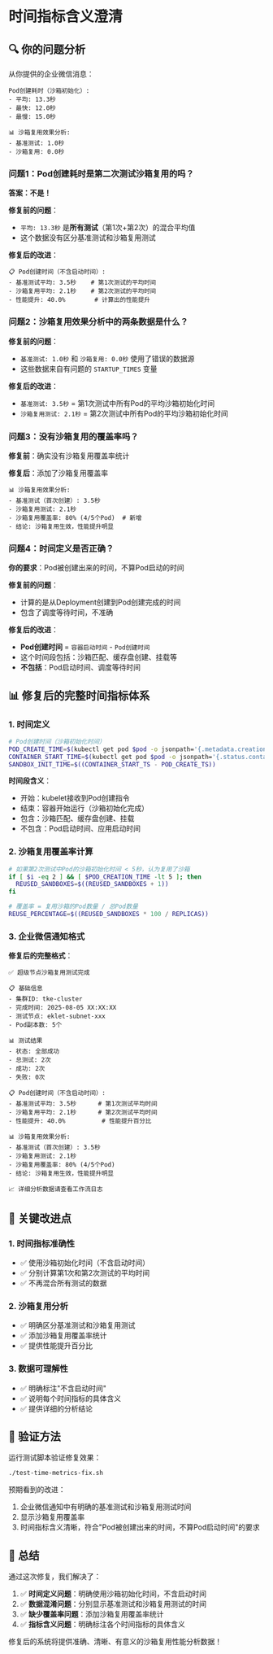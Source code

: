 # 时间指标含义澄清

## 🔍 你的问题分析

从你提供的企业微信消息：
```
Pod创建耗时（沙箱初始化）:
- 平均: 13.3秒
- 最快: 12.0秒
- 最慢: 15.0秒

📊 沙箱复用效果分析:
- 基准测试: 1.0秒
- 沙箱复用: 0.0秒
```

### 问题1：Pod创建耗时是第二次测试沙箱复用的吗？

**答案：不是！**

**修复前的问题**：
- `平均: 13.3秒` 是**所有测试**（第1次+第2次）的混合平均值
- 这个数据没有区分基准测试和沙箱复用测试

**修复后的改进**：
```
📋 Pod创建时间（不含启动时间）:
- 基准测试平均: 3.5秒    # 第1次测试的平均时间
- 沙箱复用平均: 2.1秒    # 第2次测试的平均时间
- 性能提升: 40.0%        # 计算出的性能提升
```

### 问题2：沙箱复用效果分析中的两条数据是什么？

**修复前的问题**：
- `基准测试: 1.0秒` 和 `沙箱复用: 0.0秒` 使用了错误的数据源
- 这些数据来自有问题的 `STARTUP_TIMES` 变量

**修复后的改进**：
- `基准测试: 3.5秒` = 第1次测试中所有Pod的平均沙箱初始化时间
- `沙箱复用测试: 2.1秒` = 第2次测试中所有Pod的平均沙箱初始化时间

### 问题3：没有沙箱复用的覆盖率吗？

**修复前**：确实没有沙箱复用覆盖率统计

**修复后**：添加了沙箱复用覆盖率
```
📊 沙箱复用效果分析:
- 基准测试（首次创建）: 3.5秒
- 沙箱复用测试: 2.1秒
- 沙箱复用覆盖率: 80% (4/5个Pod)  # 新增
- 结论: 沙箱复用生效，性能提升明显
```

### 问题4：时间定义是否正确？

**你的要求**：Pod被创建出来的时间，不算Pod启动的时间

**修复前的问题**：
- 计算的是从Deployment创建到Pod创建完成的时间
- 包含了调度等待时间，不准确

**修复后的改进**：
- **Pod创建时间** = `容器启动时间` - `Pod创建时间`
- 这个时间段包括：沙箱匹配、缓存盘创建、挂载等
- **不包括**：Pod启动时间、调度等待时间

## 📊 修复后的完整时间指标体系

### 1. 时间定义

```bash
# Pod创建时间（沙箱初始化时间）
POD_CREATE_TIME=$(kubectl get pod $pod -o jsonpath='{.metadata.creationTimestamp}')
CONTAINER_START_TIME=$(kubectl get pod $pod -o jsonpath='{.status.containerStatuses[0].state.running.startedAt}')
SANDBOX_INIT_TIME=$((CONTAINER_START_TS - POD_CREATE_TS))
```

**时间段含义**：
- 开始：kubelet接收到Pod创建指令
- 结束：容器开始运行（沙箱初始化完成）
- 包含：沙箱匹配、缓存盘创建、挂载
- 不包含：Pod启动时间、应用启动时间

### 2. 沙箱复用覆盖率计算

```bash
# 如果第2次测试中Pod的沙箱初始化时间 < 5秒，认为复用了沙箱
if [ $i -eq 2 ] && [ $POD_CREATION_TIME -lt 5 ]; then
  REUSED_SANDBOXES=$((REUSED_SANDBOXES + 1))
fi

# 覆盖率 = 复用沙箱的Pod数量 / 总Pod数量
REUSE_PERCENTAGE=$((REUSED_SANDBOXES * 100 / REPLICAS))
```

### 3. 企业微信通知格式

**修复后的完整格式**：
```
✅ 超级节点沙箱复用测试完成

📋 基础信息
- 集群ID: tke-cluster
- 完成时间: 2025-08-05 XX:XX:XX
- 测试节点: eklet-subnet-xxx
- Pod副本数: 5个

📊 测试结果
- 状态: 全部成功
- 总测试: 2次
- 成功: 2次
- 失败: 0次

📋 Pod创建时间（不含启动时间）:
- 基准测试平均: 3.5秒      # 第1次测试平均时间
- 沙箱复用平均: 2.1秒      # 第2次测试平均时间
- 性能提升: 40.0%          # 性能提升百分比

📊 沙箱复用效果分析:
- 基准测试（首次创建）: 3.5秒
- 沙箱复用测试: 2.1秒
- 沙箱复用覆盖率: 80% (4/5个Pod)
- 结论: 沙箱复用生效，性能提升明显

📈 详细分析数据请查看工作流日志
```

## 🎯 关键改进点

### 1. 时间指标准确性
- ✅ 使用沙箱初始化时间（不含启动时间）
- ✅ 分别计算第1次和第2次测试的平均时间
- ✅ 不再混合所有测试的数据

### 2. 沙箱复用分析
- ✅ 明确区分基准测试和沙箱复用测试
- ✅ 添加沙箱复用覆盖率统计
- ✅ 提供性能提升百分比

### 3. 数据可理解性
- ✅ 明确标注"不含启动时间"
- ✅ 说明每个时间指标的具体含义
- ✅ 提供详细的分析结论

## 🧪 验证方法

运行测试脚本验证修复效果：
```bash
./test-time-metrics-fix.sh
```

预期看到的改进：
1. 企业微信通知中有明确的基准测试和沙箱复用测试时间
2. 显示沙箱复用覆盖率
3. 时间指标含义清晰，符合"Pod被创建出来的时间，不算Pod启动时间"的要求

## 📝 总结

通过这次修复，我们解决了：
1. ✅ **时间定义问题**：明确使用沙箱初始化时间，不含启动时间
2. ✅ **数据混淆问题**：分别显示基准测试和沙箱复用测试的时间
3. ✅ **缺少覆盖率问题**：添加沙箱复用覆盖率统计
4. ✅ **指标含义问题**：明确标注各个时间指标的具体含义

修复后的系统将提供准确、清晰、有意义的沙箱复用性能分析数据！